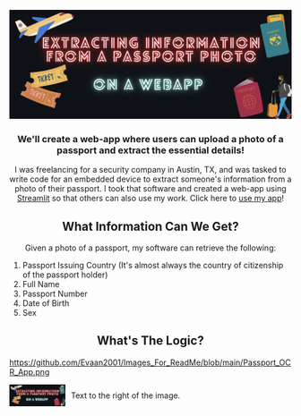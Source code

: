 <p  align="center">
<img  src="https://github.com/Evaan2001/Images_For_ReadMe/blob/main/Passport_OCR_App.png"
width = "900"/>

</p>
<h3 align="center">
We'll create a web-app where users can upload a photo of a passport and extract the essential details! 
</h3>

<div align="center">

I was freelancing for a security company in Austin, TX, and was tasked to write code for an embedded device to extract someone's information from a photo of their passport. I took that software and created a web-app using [Streamlit](https://streamlit.io) so that others can also use my work. Click here to [use my app](https://revisedocr.streamlit.app/)!
</div>

<h2 align="center"> 
What Information Can We Get?
</h2>
 
<p  align="center">
Given a photo of a passport, my software can retrieve the following:
</p>

1. Passport Issuing Country (It's almost always the country of citizenship of the passport holder)
2. Full Name
3. Passport Number
4. Date of Birth
5. Sex

<h2 align="center"> 
What's The Logic?
</h2>

https://github.com/Evaan2001/Images_For_ReadMe/blob/main/Passport_OCR_App.png

<div style="display: flex; align-items: center;">
    <img src="https://github.com/Evaan2001/Images_For_ReadMe/blob/main/Passport_OCR_App.png" alt="Image" style="width: 100px; height: auto; margin-right: 10px;">
    <div>
        Text to the right of the image.
    </div>
</div>
